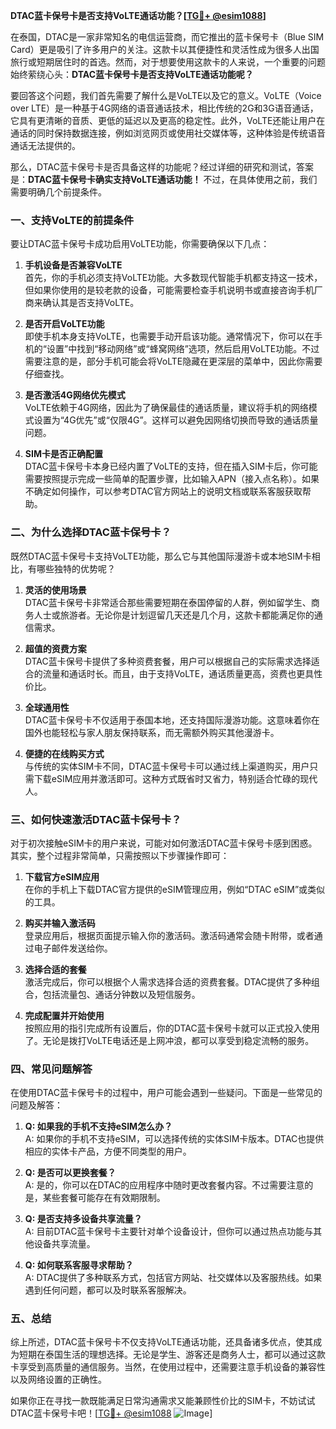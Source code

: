**DTAC蓝卡保号卡是否支持VoLTE通话功能？[[TG💪+ @esim1088](https://t.me/s/esim1088)]**

在泰国，DTAC是一家非常知名的电信运营商，而它推出的蓝卡保号卡（Blue SIM Card）更是吸引了许多用户的关注。这款卡以其便捷性和灵活性成为很多人出国旅行或短期居住时的首选。然而，对于想要使用这款卡的人来说，一个重要的问题始终萦绕心头：**DTAC蓝卡保号卡是否支持VoLTE通话功能呢？**

要回答这个问题，我们首先需要了解什么是VoLTE以及它的意义。VoLTE（Voice over LTE）是一种基于4G网络的语音通话技术，相比传统的2G和3G语音通话，它具有更清晰的音质、更低的延迟以及更高的稳定性。此外，VoLTE还能让用户在通话的同时保持数据连接，例如浏览网页或使用社交媒体等，这种体验是传统语音通话无法提供的。

那么，DTAC蓝卡保号卡是否具备这样的功能呢？经过详细的研究和测试，答案是：**DTAC蓝卡保号卡确实支持VoLTE通话功能！** 不过，在具体使用之前，我们需要明确几个前提条件。

### **一、支持VoLTE的前提条件**

要让DTAC蓝卡保号卡成功启用VoLTE功能，你需要确保以下几点：

1. **手机设备是否兼容VoLTE**  
   首先，你的手机必须支持VoLTE功能。大多数现代智能手机都支持这一技术，但如果你使用的是较老款的设备，可能需要检查手机说明书或直接咨询手机厂商来确认其是否支持VoLTE。

2. **是否开启VoLTE功能**  
   即使手机本身支持VoLTE，也需要手动开启该功能。通常情况下，你可以在手机的“设置”中找到“移动网络”或“蜂窝网络”选项，然后启用VoLTE功能。不过需要注意的是，部分手机可能会将VoLTE隐藏在更深层的菜单中，因此你需要仔细查找。

3. **是否激活4G网络优先模式**  
   VoLTE依赖于4G网络，因此为了确保最佳的通话质量，建议将手机的网络模式设置为“4G优先”或“仅限4G”。这样可以避免因网络切换而导致的通话质量问题。

4. **SIM卡是否正确配置**  
   DTAC蓝卡保号卡本身已经内置了VoLTE的支持，但在插入SIM卡后，你可能需要按照提示完成一些简单的配置步骤，比如输入APN（接入点名称）。如果不确定如何操作，可以参考DTAC官方网站上的说明文档或联系客服获取帮助。

### **二、为什么选择DTAC蓝卡保号卡？**

既然DTAC蓝卡保号卡支持VoLTE功能，那么它与其他国际漫游卡或本地SIM卡相比，有哪些独特的优势呢？

1. **灵活的使用场景**  
   DTAC蓝卡保号卡非常适合那些需要短期在泰国停留的人群，例如留学生、商务人士或旅游者。无论你是计划逗留几天还是几个月，这款卡都能满足你的通信需求。

2. **超值的资费方案**  
   DTAC蓝卡保号卡提供了多种资费套餐，用户可以根据自己的实际需求选择适合的流量和通话时长。而且，由于支持VoLTE，通话质量更高，资费也更具性价比。

3. **全球通用性**  
   DTAC蓝卡保号卡不仅适用于泰国本地，还支持国际漫游功能。这意味着你在国外也能轻松与家人朋友保持联系，而无需额外购买其他漫游卡。

4. **便捷的在线购买方式**  
   与传统的实体SIM卡不同，DTAC蓝卡保号卡可以通过线上渠道购买，用户只需下载eSIM应用并激活即可。这种方式既省时又省力，特别适合忙碌的现代人。

### **三、如何快速激活DTAC蓝卡保号卡？**

对于初次接触eSIM卡的用户来说，可能对如何激活DTAC蓝卡保号卡感到困惑。其实，整个过程非常简单，只需按照以下步骤操作即可：

1. **下载官方eSIM应用**  
   在你的手机上下载DTAC官方提供的eSIM管理应用，例如“DTAC eSIM”或类似的工具。

2. **购买并输入激活码**  
   登录应用后，根据页面提示输入你的激活码。激活码通常会随卡附带，或者通过电子邮件发送给你。

3. **选择合适的套餐**  
   激活完成后，你可以根据个人需求选择合适的资费套餐。DTAC提供了多种组合，包括流量包、通话分钟数以及短信服务。

4. **完成配置并开始使用**  
   按照应用的指引完成所有设置后，你的DTAC蓝卡保号卡就可以正式投入使用了。无论是拨打VoLTE电话还是上网冲浪，都可以享受到稳定流畅的服务。

### **四、常见问题解答**

在使用DTAC蓝卡保号卡的过程中，用户可能会遇到一些疑问。下面是一些常见的问题及解答：

1. **Q: 如果我的手机不支持eSIM怎么办？**  
   A: 如果你的手机不支持eSIM，可以选择传统的实体SIM卡版本。DTAC也提供相应的实体卡产品，方便不同类型的用户。

2. **Q: 是否可以更换套餐？**  
   A: 是的，你可以在DTAC的应用程序中随时更改套餐内容。不过需要注意的是，某些套餐可能存在有效期限制。

3. **Q: 是否支持多设备共享流量？**  
   A: 目前DTAC蓝卡保号卡主要针对单个设备设计，但你可以通过热点功能与其他设备共享流量。

4. **Q: 如何联系客服寻求帮助？**  
   A: DTAC提供了多种联系方式，包括官方网站、社交媒体以及客服热线。如果遇到任何问题，都可以及时联系客服解决。

### **五、总结**

综上所述，DTAC蓝卡保号卡不仅支持VoLTE通话功能，还具备诸多优点，使其成为短期在泰国生活的理想选择。无论是学生、游客还是商务人士，都可以通过这款卡享受到高质量的通信服务。当然，在使用过程中，还需要注意手机设备的兼容性以及网络设置的正确性。

如果你正在寻找一款既能满足日常沟通需求又能兼顾性价比的SIM卡，不妨试试DTAC蓝卡保号卡吧！[[TG💪+ @esim1088](https://t.me/s/esim1088) ![Image](https://i.postimg.cc/4NQfJmqS/Snipaste-2025-05-13-00-14-12.png)]